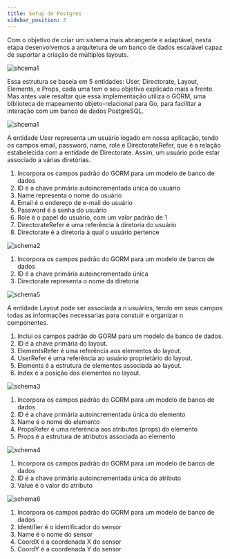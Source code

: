```yaml
---
title: Setup do Postgres
sidebar_position: 3
---
```


Com o objetivo de criar um sistema mais abrangente e adaptável, nesta etapa desenvolvemos a arquitetura de um banco de dados escalável capaz de suportar a criação de múltiplos layouts.

![shcema1](/img/Database_diagram.png)

Essa estrutura se baseia em 5 entidades: User, Directorate, Layout, Elements, e Props, cada uma tem o seu objetivo explicado mais a frente. Mas antes vale resaltar que essa implementação utiliza o GORM, uma biblioteca de mapeamento objeto-relacional para Go, para facilitar a interação com um banco de dados PostgreSQL.


![shcema1](/img/schema1.png)

A entidade User representa um usuário logado em nossa aplicação, tendo os campos email, password, name, role e DirectorateRefer, que é a relação estabelecida com a entidade de Directorate. Assim, um usuário pode estar associado a várias diretórias.

1) Incorpora os campos padrão do GORM para um modelo de banco de dados
2) ID é a chave primária autoincrementada única do usuário
3) Name representa o nome do usuário
4) Email é o endereço de e-mail do usuário
5) Password é a senha do usuário
6) Role é o papel do usuário, com um valor padrão de 1
7) DirectorateRefer é uma referência à diretoria do usuário
8) Directorate é a diretoria à qual o usuário pertence


![schema2](/img/schema2.png)

1) Incorpora os campos padrão do GORM para um modelo de banco de dados
2) ID é a chave primária autoincrementada única 
3) Directorate representa o nome da diretoria

![schema5](/img/schema5.png)

A entidade Layout pode ser associada a n usuários, tendo em seus campos todas as informações necessarias para constuir e organizar n componentes.

1) Inclui os campos padrão do GORM para um modelo de banco de dados.
2) ID é a chave primária do layout.
3) ElementsRefer é uma referência aos elementos do layout.
4) UserRefer é uma referência ao usuário proprietário do layout.
5) Elements é a estrutura de elementos associada ao layout.
6) Index é a posição dos elementos no layout.


![schema3](/img/schema3.png)

1) Incorpora os campos padrão do GORM para um modelo de banco de dados
2) ID é a chave primária autoincrementada única do elemento
3) Name é o nome do elemento
4) PropsRefer é uma referência aos atributos (props) do elemento
5) Props é a estrutura de atributos associada ao elemento



![schema4](/img/schema4.png)
1) Incorpora os campos padrão do GORM para um modelo de banco de dados
2) ID é a chave primária autoincrementada única do atributo
3) Value é o valor do atributo



![schema6](/img/schema6.png)

1) Incorpora os campos padrão do GORM para um modelo de banco de dados
2) Identifier é o identificador do sensor
3) Name é o nome do sensor
3) CoordX é a coordenada X do sensor
4) CoordY é a coordenada Y do sensor





